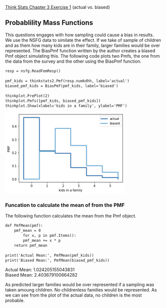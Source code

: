 [Think Stats Chapter 3 Exercise 1](http://greenteapress.com/thinkstats2/html/thinkstats2004.html#toc31) (actual vs. biased)

>> 
## Probablility Mass Functions
This questions engages with how sampling could cause a bias in results. We use the NSFG data to similate the effect.
If we take of sample of children and as them how many kids are in their family, larger families would be over represented.
The BiasPmf function written by the author creates a biased Pmf object simulating this. 
The following code plots two Pmfs, the one from the data from the survey and the other using the BiasPmf function.
```
resp = nsfg.ReadFemResp()  

pmf_kids = thinkstats2.Pmf(resp.numkdhh, label='actual')  
biased_pmf_kids = BiasPmf(pmf_kids, label='biased') 

thinkplot.PrePlot(2) 
thinkplot.Pmfs([pmf_kids, biased_pmf_kids]) 
thinkplot.Show(xlabel='kids in a family', ylabel='PMF') 
```
![image of pmf](https://github.com/neefasa/dsp/blob/master/lessons/statistics/3_1_pmf.png)

### Funcation to calculate the mean of from the PMF
The following function calculates the mean from the Pmf object. 
```
def PmfMean(pmf):  
    pmf_mean = 0 
        for x, p in pmf.Items():  
        pmf_mean += x * p 
    return pmf_mean 
    
print('Actual Mean:', PmfMean(pmf_kids)) 
print('Biased Mean:', PmfMean(biased_pmf_kids)) 
```
Actual Mean: 1.024205155043831   
Biased Mean: 2.403679100664282

As predicted larger families would be over represented if a sampling was taken amoung children. No childrenless families would be represented. As we can see from the plot of the actual data, no children is the most probable. 
